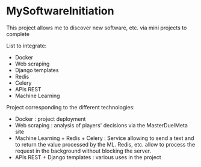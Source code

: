 # MySoftwareInitiation
This project allows me to discover new software, etc. via mini projects to complete

List to integrate:
- Docker
- Web scraping
- Django templates
- Redis
- Celery
- APIs REST
- Machine Learning

Project corresponding to the different technologies:

- Docker : project deployment
- Web scraping : analysis of players' decisions via the MasterDuelMeta site
- Machine Learning + Redis + Celery : Service allowing to send a text and to return the value processed by the ML. Redis, etc. allow to process the request in the background without blocking the server.
- APIs REST + Django templates : various uses in the project
